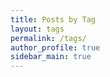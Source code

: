 ```yaml
---
title: Posts by Tag
layout: tags
permalink: /tags/
author_profile: true
sidebar_main: true
---
```


